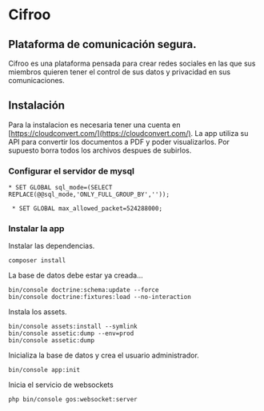 # Cifroo 
## Plataforma de comunicación segura.
Cifroo es una plataforma pensada para crear redes sociales en las que sus miembros quieren tener el control de sus datos y privacidad en sus comunicaciones.

## Instalación
Para la instalacion es necesaria tener una cuenta en [https://cloudconvert.com/](https://cloudconvert.com/). La app utiliza su API para convertir los documentos a PDF y poder visualizarlos. Por supuesto borra todos los archivos despues de subirlos. 

### Configurar el servidor de mysql
 ```
* SET GLOBAL sql_mode=(SELECT REPLACE(@@sql_mode,'ONLY_FULL_GROUP_BY',''));
```
```
 * SET GLOBAL max_allowed_packet=524288000;
```
### Instalar la app
Instalar las dependencias.

```
composer install
```

La base de datos debe estar ya creada...

```
bin/console doctrine:schema:update --force
bin/console doctrine:fixtures:load --no-interaction
```

Instala los assets.

```
bin/console assets:install --symlink
bin/console assetic:dump --env=prod
bin/console assetic:dump
```

Inicializa la base de datos y crea el usuario administrador.

```
bin/console app:init
```
Inicia el servicio de websockets

```
php bin/console gos:websocket:server
```

